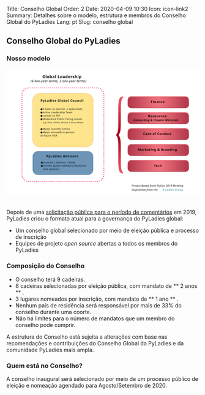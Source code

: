 Title: Conselho Global
Order: 2
Date: 2020-04-09 10:30
Icon: icon-link2
Summary: Detalhes sobre o modelo, estrutura e membros do Conselho Global do PyLadies
Lang: pt
Slug: conselho global

## Conselho Global do PyLadies

### Nosso modelo

<div class="float-center container">
  <img src="/images/council/council-structure-II.svg"
     alt="Estrutura de governança do PyLadies" width="900px" />
</div>

<br>

Depois de uma [solicitação pública para o período de comentários](https://github.com/pyladies/global-organizing/issues/11) em 2019, PyLadies criou o formato atual para a governança do PyLadies global:

- Um conselho global selecionado por meio de eleição pública e processo de inscrição
- Equipes de projeto *open source* abertas a todos os membros do PyLadies

### Composição do Conselho

- O conselho terá 9 cadeiras.
- 6 cadeiras selecionadas por eleição pública, com mandato de ** 2 anos ** .
- 3 lugares nomeados por inscrição, com mandato de ** 1 ano ** .
- Nenhum país de residência será responsável por mais de 33% do conselho durante uma coorte.
- Não há limites para o número de mandatos que um membro do conselho pode cumprir.


A estrutura do Conselho está sujeita a alterações com base nas recomendações e contribuições do Conselho Global da PyLadies e da comunidade PyLadies mais ampla.

### Quem está no Conselho?

A conselho inaugural será selecionado por meio de um processo público de eleição e nomeação agendado para Agosto/Setembro de 2020.
